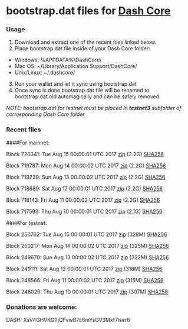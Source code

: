 # bootstrap.dat files for [Dash Core](https://www.dash.org)

### Usage

1. Download and extract one of the recent files linked below.
2. Place bootstrap.dat file inside of your Dash Core folder:
 - Windows: %APPDATA%\DashCore\
 - Mac OS: ~/Library/Application Support/DashCore/
 - Unix/Linux: ~/.dashcore/
3. Run your wallet and let it sync using bootstrap.dat
4. Once sync is done bootstrap.dat file will be renamed to bootstrap.dat.old automagically and can be safely removed.

_NOTE: bootstrap.dat for testnet must be placed in **testnet3** subfolder of corresponding Dash Core folder_

### Recent files

####For mainnet:

Block 720341: Tue Aug 15 00:00:01 UTC 2017 [zip](https://transfer.sh/Q5fjp/bootstrap.dat.20170815.zip) (2.2G) [SHA256](https://transfer.sh/UKiyI/sha256.txt)

Block 719787: Mon Aug 14 00:00:02 UTC 2017 [zip](https://transfer.sh/4U8NA/bootstrap.dat.20170814.zip) (2.2G) [SHA256](https://transfer.sh/XjDvp/sha256.txt)

Block 719239: Sun Aug 13 00:00:02 UTC 2017 [zip](https://transfer.sh/bBi0X/bootstrap.dat.20170813.zip) (2.2G) [SHA256](https://transfer.sh/gjj5M/sha256.txt)

Block 718689: Sat Aug 12 00:00:01 UTC 2017 [zip](https://transfer.sh/3Pewx/bootstrap.dat.20170812.zip) (2.2G) [SHA256](https://transfer.sh/U6jLL/sha256.txt)

Block 718143: Fri Aug 11 00:00:02 UTC 2017 [zip](https://transfer.sh/CRGlO/bootstrap.dat.20170811.zip) (2.2G) [SHA256](https://transfer.sh/6Wbzl/sha256.txt)

Block 717593: Thu Aug 10 00:00:01 UTC 2017 [zip](https://transfer.sh/IWCjp/bootstrap.dat.20170810.zip) (2.1G) [SHA256](https://transfer.sh/15UNTa/sha256.txt)

####For testnet:

Block 250762: Tue Aug 15 00:00:01 UTC 2017 [zip](https://transfer.sh/12LvI2/bootstrap.dat.20170815.zip) (328M) [SHA256](https://transfer.sh/WAEA9/sha256.txt)

Block 250217: Mon Aug 14 00:00:02 UTC 2017 [zip](https://transfer.sh/117uuf/bootstrap.dat.20170814.zip) (325M) [SHA256](https://transfer.sh/dG6CG/sha256.txt)

Block 249670: Sun Aug 13 00:00:02 UTC 2017 [zip](https://transfer.sh/17aAg/bootstrap.dat.20170813.zip) (322M) [SHA256](https://transfer.sh/DyBMg/sha256.txt)

Block 249111: Sat Aug 12 00:00:01 UTC 2017 [zip](https://transfer.sh/LNfb2/bootstrap.dat.20170812.zip) (318M) [SHA256](https://transfer.sh/Suyov/sha256.txt)

Block 248566: Fri Aug 11 00:00:02 UTC 2017 [zip](https://transfer.sh/14oIK1/bootstrap.dat.20170811.zip) (315M) [SHA256](https://transfer.sh/f225t/sha256.txt)

Block 248029: Thu Aug 10 00:00:01 UTC 2017 [zip](https://transfer.sh/PbGMY/bootstrap.dat.20170810.zip) (307M) [SHA256](https://transfer.sh/OZpqP/sha256.txt)

### Donations are welcome:

DASH: XsV4GHVKGTjQFvwB7c6mYsGV3Mxf7iser6
